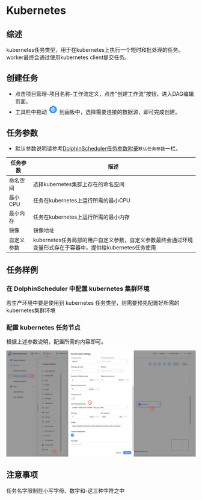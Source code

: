 # Kubernetes

## 综述

kubernetes任务类型，用于在kubernetes上执行一个短时和批处理的任务。worker最终会通过使用kubernetes client提交任务。

## 创建任务

- 点击项目管理-项目名称-工作流定义，点击"创建工作流"按钮，进入DAG编辑页面。
- 工具栏中拖动 <img src="../../../../img/tasks/icons/kubernetes.png" width="25"/> 到画板中，选择需要连接的数据源，即可完成创建。

## 任务参数

[//]: # (TODO: use the commented anchor below once our website template supports this syntax)
[//]: # (- 默认参数说明请参考[DolphinScheduler任务参数附录]&#40;appendix.md#默认任务参数&#41;`默认任务参数`一栏。)

- 默认参数说明请参考[DolphinScheduler任务参数附录](appendix.md)`默认任务参数`一栏。

| **任务参数** |                             **描述**                              |
|----------|-----------------------------------------------------------------|
| 命名空间     | 选择kubernetes集群上存在的命名空间                                          |
| 最小CPU    | 任务在kubernetes上运行所需的最小CPU                                        |
| 最小内存     | 任务在kubernetes上运行所需的最小内存                                         |
| 镜像       | 镜像地址                                                            |
| 自定义参数    | kubernetes任务局部的用户自定义参数，自定义参数最终会通过环境变量形式存在于容器中，提供给kubernetes任务使用 |

## 任务样例

### 在 DolphinScheduler 中配置 kubernetes 集群环境

若生产环境中要是使用到 kubernetes 任务类型，则需要预先配置好所需的kubernetes集群环境

### 配置 kubernetes 任务节点

根据上述参数说明，配置所需的内容即可。

![kubernetes](../../../../img/tasks/demo/kubernetes-task-en.png)

## 注意事项

任务名字限制在小写字母、数字和-这三种字符之中
